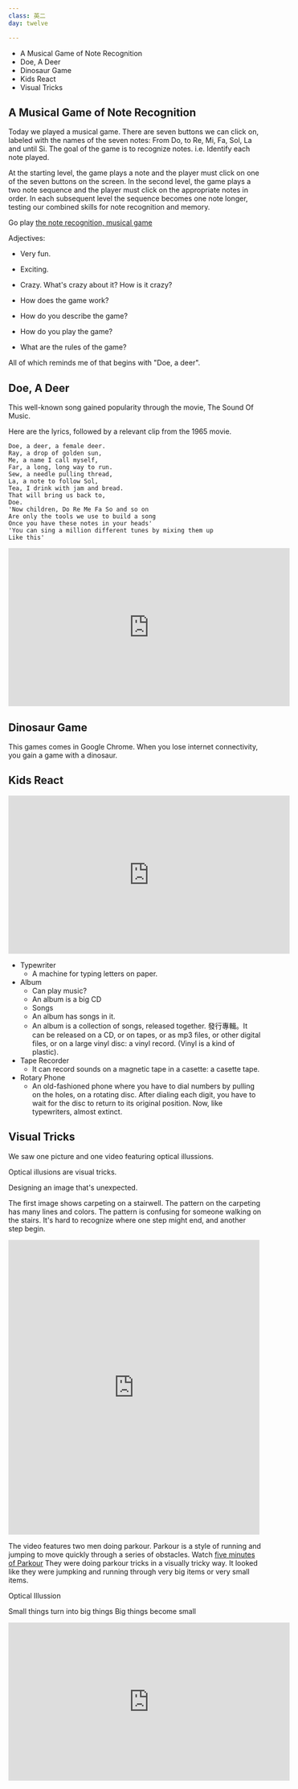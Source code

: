 ```yaml
---
class: 英二
day: twelve

---
```


- A Musical Game of Note Recognition
- Doe, A Deer
- Dinosaur Game
- Kids React
- Visual Tricks


## A Musical Game of Note Recognition

Today we played a musical game.
There are seven buttons we can click on, labeled with the names of the seven notes:
From Do, to Re, Mi, Fa, Sol, La and until Si.
The goal of the game is to recognize notes.
i.e. Identify each note played.

At the starting level, the game plays a note and the player must click on one of the seven buttons on the screen.
In the second level, the game plays a two note sequence and the player must click on the appropriate notes in order.
In each subsequent level the sequence becomes one note longer, testing our combined skills for note recognition and memory.

Go play [the note recognition, musical game](http://www.learninggamesforkids.com/music_and_art_games/music_and_art_games_music_memory.html)

Adjectives:
- Very fun.
- Exciting.
- Crazy. What's crazy about it? How is it crazy?

- How does the game work?
- How do you describe the game?
- How do you play the game?
- What are the rules of the game?

All of which reminds me of that begins with "Doe, a deer".

## Doe, A Deer

This well-known song gained popularity through the movie, The Sound Of Music.

Here are the lyrics, followed by a relevant clip from the 1965 movie.

```
Doe, a deer, a female deer.
Ray, a drop of golden sun,
Me, a name I call myself,
Far, a long, long way to run.
Sew, a needle pulling thread,
La, a note to follow Sol,
Tea, I drink with jam and bread.
That will bring us back to,
Doe.
'Now children, Do Re Me Fa So and so on
Are only the tools we use to build a song
Once you have these notes in your heads'
'You can sing a million different tunes by mixing them up
Like this'
```

<iframe width="560" height="315" src="https://www.youtube.com/embed/pLm07s8fnzM" frameborder="0" allowfullscreen></iframe>

## Dinosaur Game

This games comes in Google Chrome.
When you lose internet connectivity, you gain a game with a dinosaur.

## Kids React

<iframe src="https://www.facebook.com/plugins/video.php?href=https%3A%2F%2Fwww.facebook.com%2Fdatelinenbc%2Fvideos%2Fvb.117112876419%2F10154097292306420%2F%3Ftype%3D3&show_text=0&width=560" width="560" height="315" style="border:none;overflow:hidden" scrolling="no" frameborder="0" allowTransparency="true" allowFullScreen="true"></iframe>

- Typewriter
	- A machine for typing letters on paper.
- Album
	- Can play music?
	- An album is a big CD
	- Songs
	- An album has songs in it.
	- An album is a collection of songs, released together. 發行專輯。It can be released on a CD, or on tapes, or as mp3 files, or other digital files, or on a large vinyl disc: a vinyl record. (Vinyl is a kind of plastic).
- Tape Recorder
	- It can record sounds on a magnetic tape in a casette: a casette tape.
- Rotary Phone
	- An old-fashioned phone where you have to dial numbers by pulling on the holes, on a rotating disc. After dialing each digit, you have to wait for the disc to return to its original position. Now, like typewriters, almost extinct.

## Visual Tricks

We saw one picture and one video featuring optical illussions.

Optical illusions are visual tricks.

Designing an image that's unexpected.

The first image shows carpeting on a stairwell.
The pattern on the carpeting has many lines and colors.
The pattern is confusing for someone walking on the stairs.
It's hard to recognize where one step might end, and another step begin.

<iframe src="https://www.facebook.com/plugins/post.php?href=https%3A%2F%2Fwww.facebook.com%2Ftheskepticsguide%2Fposts%2F10154111532191605%3A0&width=500" width="500" height="587" style="border:none;overflow:hidden" scrolling="no" frameborder="0" allowTransparency="true"></iframe>

The video features two men doing parkour.
Parkour is a style of running and jumping to move quickly through a series of obstacles.
Watch [five minutes of Parkour](https://www.youtube.com/watch?v=NX7QNWEGcNI)
They were doing parkour tricks in a visually tricky way.
It looked like they were jumpking and running through very big items or very small items.

Optical Illussion

Small things turn into big things
Big things become small

<iframe src="https://www.facebook.com/plugins/video.php?href=https%3A%2F%2Fwww.facebook.com%2Fbabyfacecom%2Fvideos%2Fvb.513878658774269%2F549249711903830%2F%3Ftype%3D3&show_text=0&width=560" width="560" height="315" style="border:none;overflow:hidden" scrolling="no" frameborder="0" allowTransparency="true" allowFullScreen="true"></iframe>

